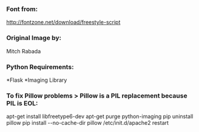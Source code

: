 ### Font from:
http://fontzone.net/download/freestyle-script

### Original Image by:
Mitch Rabada

### Python Requirements:
*Flask
*Imaging Library

### To fix Pillow problems > Pillow is a PIL replacement because PIL is EOL:
  apt-get install libfreetype6-dev
  apt-get purge python-imaging
  pip uninstall pillow
  pip install --no-cache-dir pillow
  /etc/init.d/apache2 restart
